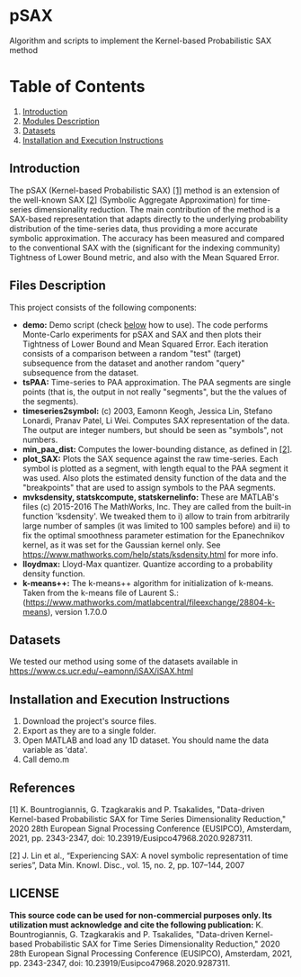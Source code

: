 # pSAX
Algorithm and scripts to implement the Kernel-based Probabilistic SAX method

# Table of Contents
1. [Introduction](#introduction)
2. [Modules Description](#files)
3. [Datasets](#datasets)
4. [Installation and Execution Instructions](#execution)


## Introduction <a name="introduction"></a>
The pSAX (Kernel-based Probabilistic SAX) [[1]](#1) method is an extension of the well-known SAX [[2]](#2) (Symbolic Aggregate Approximation) for time-series dimensionality reduction. The main contribution of the method is a SAX-based representation that adapts directly to the underlying probability distribution of the time-series data, thus providing a more accurate symbolic approximation. The accuracy has been measured and compared to the conventional SAX with the (significant for the indexing community) Tightness of Lower Bound metric, and also with the Mean Squared Error.


## Files Description <a name="files"></a>
This project consists of the following components:

* **demo:** Demo script (check [below](#execution) how to use). The code performs Monte-Carlo experiments for pSAX and SAX and then plots their Tightness of Lower Bound and Mean Squared Error. Each iteration consists of a comparison between a random "test" (target) subsequence from the dataset and another random "query" subsequence from the dataset.
* **tsPAA:** Time-series to PAA approximation. The PAA segments are single points (that is, the output in not really "segments", but the the values of the segments).
* **timeseries2symbol:** (c) 2003, Eamonn Keogh, Jessica Lin, Stefano Lonardi, Pranav Patel, Li Wei. Computes SAX representation of the data. The output are integer numbers, but should be seen as "symbols", not numbers.
* **min_paa_dist:**  Computes the lower-bounding distance, as defined in [[2]](#2).
* **plot_SAX:** Plots the SAX sequence against the raw time-series. Each symbol is plotted as a segment, with length equal to the PAA segment it was used. Also plots the estimated density function of the data and the "breakpoints" that are used to assign symbols to the PAA segments.
* **mvksdensity, statskcompute, statskernelinfo:** These are MATLAB's files (c) 2015-2016 The MathWorks, Inc. They are called from the built-in function 'ksdensity'. We tweaked them to i) allow to train from arbitrarily large number of samples (it was limited to 100 samples before) and ii) to fix the optimal smoothness parameter estimation for the Epanechnikov kernel, as it was set for the Gaussian kernel only. See https://www.mathworks.com/help/stats/ksdensity.html for more info.
* **lloydmax:** Lloyd-Max quantizer. Quantize according to a probability density function.
* **k-means++:** The k-means++ algorithm for initialization of k-means. Taken from the k-means file of Laurent S.: (https://www.mathworks.com/matlabcentral/fileexchange/28804-k-means), version 1.7.0.0


## Datasets <a name="datasets"></a>
We tested our method using some of the datasets available in https://www.cs.ucr.edu/~eamonn/iSAX/iSAX.html


## Installation and Execution Instructions <a name="execution"></a>
1. Download the project's source files.
2. Export as they are to a single folder.
3. Open MATLAB and load any 1D dataset. You should name the data variable as 'data'.
4. Call demo.m


## References
<a id="1">[1]</a> 
K. Bountrogiannis, G. Tzagkarakis and P. Tsakalides, "Data-driven Kernel-based Probabilistic SAX for Time Series Dimensionality Reduction," 2020 28th European Signal Processing Conference (EUSIPCO), Amsterdam, 2021, pp. 2343-2347, doi: 10.23919/Eusipco47968.2020.9287311.

<a id="2">[2]</a> 
J. Lin et al., “Experiencing SAX: A novel symbolic representation of time series”, Data Min. Knowl. Disc., vol. 15, no. 2, pp. 107–144, 2007

## LICENSE
**This source code can be used for non-commercial purposes only. Its utilization must acknowledge and cite the following publication:**
K. Bountrogiannis, G. Tzagkarakis and P. Tsakalides, "Data-driven Kernel-based Probabilistic SAX for Time Series Dimensionality Reduction," 2020 28th European Signal Processing Conference (EUSIPCO), Amsterdam, 2021, pp. 2343-2347, doi: 10.23919/Eusipco47968.2020.9287311. 
